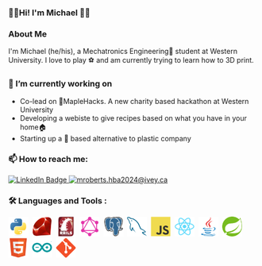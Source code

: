 ### 🙋‍♂️Hi! I'm Michael 🐱‍💻

<!--
**morbe65/morbe65** is a ✨ _special_ ✨ repository because its `README.md` (this file) appears on your GitHub profile.-->

### About Me
I'm Michael (he/his), a Mechatronics Engineering🤖 student at Western University. I love to play ⚽ and am currently trying to learn how to 3D print.

### 🔭 I’m currently working on
<ul>
  <li> Co-lead on 🍁MapleHacks. A new charity based hackathon at Western University</li>
  <li> Developing a webiste to give recipes based on what you have in your home🏠</li>
  <li> Starting up a 🍄 based alternative to plastic company</li>
</ul>


### 📫 How to reach me:
<div id="badges">
  <a href="https://www.linkedin.com/in/michael-roberts1/">
    <img src="https://img.shields.io/badge/LinkedIn-blue?style=for-the-badge&logo=linkedin&logoColor=white" alt="LinkedIn Badge"/>
  </a>
  <a href="mailto:mroberts.hba2024@ivey.ca">
    <img src="https://img.shields.io/badge/Email-D14836?style=for-the-badge&logo=gmail&logoColor=white" title="mroberts.hba2024@ivey.ca"/>
  </a>
</div>




### :hammer_and_wrench: Languages and Tools :
<div>
  <img src="https://github.com/devicons/devicon/blob/master/icons/python/python-original.svg" title="Python"  alt="Python" width="40" height="40"/>&nbsp;
  <img src="https://github.com/devicons/devicon/blob/master/icons/ruby/ruby-original.svg" title="Ruby"  alt="Ruby" width="40" height="40"/>&nbsp;
  <img src="https://github.com/devicons/devicon/blob/master/icons/rails/rails-original-wordmark.svg" title="Rails"  alt="Rails" width="40" height="40"/>&nbsp;
  <img src="https://github.com/devicons/devicon/blob/master/icons/graphql/graphql-plain.svg" title="GraphQL"  alt="GraphQL" width="40" height="40"/>&nbsp;
  <img src="https://github.com/devicons/devicon/blob/master/icons/postgresql/postgresql-original.svg" title="PostgreSQL"  alt="PostgresQL" width="40" height="40"/>&nbsp;
  <img src="https://github.com/devicons/devicon/blob/master/icons/mysql/mysql-original.svg" title="MySQL"  alt="MySQL" width="40" height="40"/>&nbsp;
  <img src="https://github.com/devicons/devicon/blob/master/icons/javascript/javascript-original.svg" title="JavaScript" alt="JavaScript" width="40" height="40"/>&nbsp;
  <img src="https://github.com/devicons/devicon/blob/master/icons/react/react-original.svg" title="React" alt="React" width="40" height="40"/>&nbsp;
  <img src="https://github.com/devicons/devicon/blob/master/icons/java/java-original.svg" title="Java" alt="Java" width="40" height="40"/>&nbsp;
  <img src="https://github.com/devicons/devicon/blob/master/icons/spring/spring-original.svg" title="Spring" alt="Spring" width="40" height="40"/>&nbsp;
  <img src="https://github.com/devicons/devicon/blob/master/icons/html5/html5-original.svg" title="HTML5" alt="HTML" width="40" height="40"/>&nbsp;
  <img src="https://github.com/devicons/devicon/blob/master/icons/arduino/arduino-original.svg" title="Arduino"  alt="Arduino" width="40" height="40"/>&nbsp;
  <img src="https://github.com/devicons/devicon/blob/master/icons/git/git-original.svg" title="Git" **alt="Git" width="40" height="40"/>
</div>
